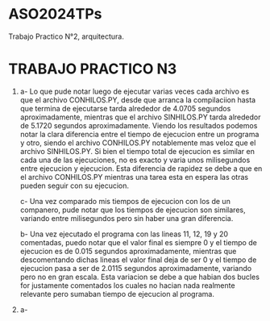 # ASO2024TPs
Trabajo Practico N°2, arquitectura.

# TRABAJO PRACTICO N3

1)
	a- Lo que pude notar luego de ejecutar varias veces cada archivo es que el archivo CONHILOS.PY, desde que arranca la compilaciion hasta que termina de ejecutarse tarda alrededor de 4.0705 segundos aproximadamente, mientras que el archivo SINHILOS.PY tarda alrededor de 5.1720 segundos aproximadamente. Viendo los resultados podemos notar la clara diferencia entre el tiempo de ejecucion entre un programa y otro,  siendo el archivo CONHILOS.PY notablemente mas veloz que el archivo SINHILOS.PY. Si bien el tiempo total de ejecucion es similar en cada una de las ejecuciones, no es exacto y varia unos milisegundos entre ejecucion y ejecucion. Esta diferencia de rapidez se debe a que en el archivo CONHILOS.PY mientras una tarea esta en espera las otras pueden seguir con su ejecucion.
	
	c- Una vez comparado mis tiempos de ejecucion con los de un companero, pude notar que los tiempos de ejecucion son similares, variando entre milisegundos pero sin haber una gran diferencia.
	
	b- Una vez ejecutado el programa con las lineas 11, 12, 19 y 20 comentadas, puedo notar que el valor final es siempre 0 y el tiempo de ejecucion es de 0.015 segundos aproximadamente, mientras que descomentando dichas lineas el valor final deja de ser 0 y el tiempo de ejecucion pasa a ser de 2.0115 segundos aproximadamente, variando pero no en gran escala. Esta variacion se debe a que habian dos bucles for justamente comentados los cuales no hacian nada realmente relevante pero sumaban tiempo de ejecucion al programa.


2)  a- 
